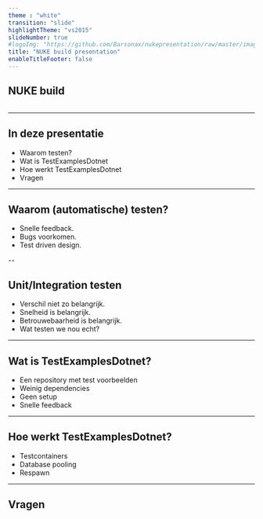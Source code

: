 ```yaml
---
theme : "white"
transition: "slide"
highlightTheme: "vs2015"
slideNumber: true
#logoImg: "https://github.com/Barsonax/nukepresentation/raw/master/images/nukeIcon.png"
title: "NUKE build presentation"
enableTitleFooter: false
---
```


## NUKE build

<a>
    <img style="border: unset; box-shadow: unset" data-src="https://github.com/Barsonax/nukepresentation/raw/master/images/nukeIcon.png">
</a>

---

## In deze presentatie

- Waarom testen?
- Wat is TestExamplesDotnet
- Hoe werkt TestExamplesDotnet
- Vragen

---

## Waarom (automatische) testen?

- Snelle feedback.
- Bugs voorkomen.
- Test driven design.

--

## Unit/Integration testen

- Verschil niet zo belangrijk.
- Snelheid is belangrijk.
- Betrouwebaarheid is belangrijk.
- Wat testen we nou echt?

---

## Wat is TestExamplesDotnet?

- Een repository met test voorbeelden
- Weinig dependencies
- Geen setup
- Snelle feedback

---

## Hoe werkt TestExamplesDotnet?

- Testcontainers
- Database pooling
- Respawn

---

## Vragen
